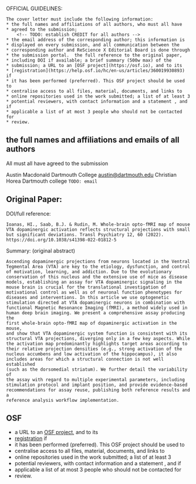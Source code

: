 OFFICIAL GUIDELINES:

```
The cover letter must include the following information:
* the full names and affiliations of all authors, who must all have
* agreed to the submission;
    <!-- TODO: establish CREDIT for all authors -->
* the email address of the corresponding author; this information is
* displayed on every submission, and all communication between the
* corresponding author and ReScience X Editorial Board is done through
* the submission portal.  the full reference to the original paper,
* including DOI if available; a brief summary (500w max) of the
* submission; a URL to an [OSF project](https://osf.io), and to its
* [registration](https://help.osf.io/hc/en-us/articles/360019930893) if
* it has been performed (preferred). This OSF project should be used to
* centralise access to all files, material, documents, and links to
* online repositories used in the work submitted; a list of at least 3
* potential reviewers, with contact information and a statement , and if
* applicable a list of at most 3 people who should not be contacted for
* review.
```

## the full names and affiliations and emails of all authors

All must all have agreed to the submission

Austin Macdonald
    Dartmouth College
    austin@dartmouth.edu
Christian Horea
    Dartmouth college
    `TODO: email`

## Original Paper:

DOI/full reference:

```
Ioanas, HI., Saab, B.J. & Rudin, M. Whole-brain opto-fMRI map of mouse
VTA dopaminergic activation reflects structural projections with small
but significant deviations. Transl Psychiatry 12, 60 (2022).
https://doi.org/10.1038/s41398-022-01812-5
```

Summary: 
(original abstract)

```
Ascending dopaminergic projections from neurons located in the Ventral
Tegmental Area (VTA) are key to the etiology, dysfunction, and control
of motivation, learning, and addiction. Due to the evolutionary
conservation of this nucleus and the extensive use of mice as disease
models, establishing an assay for VTA dopaminergic signaling in the
mouse brain is crucial for the translational investigation of
motivational control as well as of neuronal function phenotypes for
diseases and interventions. In this article we use optogenetic
stimulation directed at VTA dopaminergic neurons in combination with
functional Magnetic Resonance Imaging (fMRI), a method widely used in
human deep brain imaging. We present a comprehensive assay producing the
first whole-brain opto-fMRI map of dopaminergic activation in the mouse,
and show that VTA dopaminergic system function is consistent with its
structural VTA projections, diverging only in a few key aspects. While
the activation map predominantly highlights target areas according to
their relative projection densities (e.g., strong activation of the
nucleus accumbens and low activation of the hippocampus), it also
includes areas for which a structural connection is not well established
(such as the dorsomedial striatum). We further detail the variability of
the assay with regard to multiple experimental parameters, including
stimulation protocol and implant position, and provide evidence-based
recommendations for assay reuse, publishing both reference results and a
reference analysis workflow implementation.
```

## OSF 

* a URL to an [OSF project](https://osf.io), and to its
* [registration](https://help.osf.io/hc/en-us/articles/360019930893) if
* it has been performed (preferred). This OSF project should be used to
* centralise access to all files, material, documents, and links to
* online repositories used in the work submitted; a list of at least 3
* potential reviewers, with contact information and a statement , and if
* applicable a list of at most 3 people who should not be contacted for
* review.


